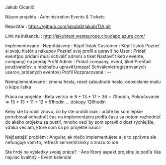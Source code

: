 
Jakub Cicanič

Názov projektu : Administration Events & Tickets 

Repozitár : https://github.com/jakubGitjakub/TIA.git

Link na inštanciu : http://jakubtest.westeurope.cloudapp.azure.com/ 

Implementované : Neprihlásený : Kúpiť lístok
		Customer : 	Kúpiť lístok
				Pozrieť si svoju históriu nákupov
				Pozrieť svoj profil a upraviť ho
		User :		Pridať event(po pridaní musí schváliť admin) a tiket
				Nastaviť tiket(v evente, company) na predaj
				Profil
		Admin :		Pridať company, event, tiket
				Prehľad používateľov, s možnsťou upraviť/zmazať
				Schválenie(registrovaných userov, pridaných eventov)
				Profil
Rozpracované :	--
		
Neimplementované : zmena hesla, reset zabudnuté heslo, odosielanie mailu o kúpe lístka

Práca na projekte : Beta verzia => 9 + 13 + 17 + 36 = 75hodín, Pokračovanie =>  15 + 13 + 11 + 12 = 51hodín ... dokopy 126hodín

Keby ste to robili znovu, čo by ste urobili inak : určite by som lepšie potreboval odhadnúť čas na implementáciu 
podľa času sa potom rozhodnúť do akého projektu sa pustiť, mnoho vecí by som spravil o dosť rýchlejšie, 
vďaka veciam, ktoré som sa pri projekte naučil 	


Najčastejší problém : Angular, ak niečo implementujete a je to správne ale nefunguje vám to, refresh server/stránky a zrazu to ide


Ste hrdý na výsledky svojej práce? - Áno
Ktorý aspekt projektu je podľa Vás najviac kvalitný - Event kalendár


